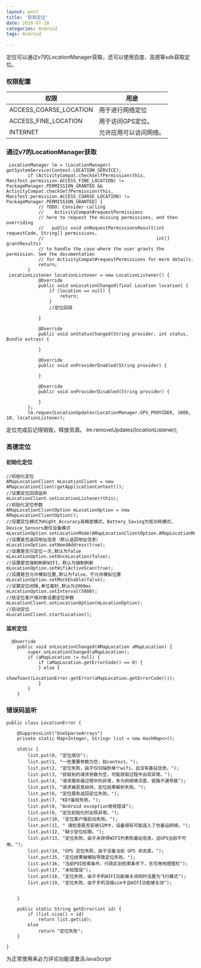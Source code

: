 ```yaml
---
layout: post
title: '获取定位'
date: 2018-07-10
categories: Android
tags: Android

---
```


定位可以通过v7的LocationManager获取，还可以使用百度、高德等sdk获取定位。

### 权限配置
|权限 |用途|
| -   |-  |
|ACCESS_COARSE_LOCATION|用于进行网络定位|
|ACCESS_FINE_LOCATION|	用于访问GPS定位。|
|INTERNET|允许应用可以访问网络。|


### 通过v7的LocationManager获取


```android
 LocationManager lm = (LocationManager) getSystemService(Context.LOCATION_SERVICE);
        if (ActivityCompat.checkSelfPermission(this, Manifest.permission.ACCESS_FINE_LOCATION) != PackageManager.PERMISSION_GRANTED && ActivityCompat.checkSelfPermission(this, Manifest.permission.ACCESS_COARSE_LOCATION) != PackageManager.PERMISSION_GRANTED) {
            // TODO: Consider calling
            //    ActivityCompat#requestPermissions
            // here to request the missing permissions, and then overriding
            //   public void onRequestPermissionsResult(int requestCode, String[] permissions,
            //                                          int[] grantResults)
            // to handle the case where the user grants the permission. See the documentation
            // for ActivityCompat#requestPermissions for more details.
            return;
        }
 LocationListener locationListener = new LocationListener() {
            @Override
            public void onLocationChanged(final Location location) {
                if (location == null) {
                    return;
                }
				//定位回调
               
            }

            @Override
            public void onStatusChanged(String provider, int status, Bundle extras) {

            }

            @Override
            public void onProviderEnabled(String provider) {

            }

            @Override
            public void onProviderDisabled(String provider) {

            }
        };
        lm.requestLocationUpdates(LocationManager.GPS_PROVIDER, 1000, 10, locationListener);

```

定位完成后记得销毁，释放资源。 lm.removeUpdates(locationListener);

### 高德定位

#### 初始化定位
```android
//初始化定位
AMapLocationClient mLocationClient = new AMapLocationClient(getApplicationContext());
//设置定位回调监听
mLocationClient.setLocationListener(this);
//初始化定位参数
AMapLocationClientOption mLocationOption = new AMapLocationClientOption();
//设置定位模式为Hight_Accuracy高精度模式，Battery_Saving为低功耗模式，Device_Sensors是仅设备模式
mLocationOption.setLocationMode(AMapLocationClientOption.AMapLocationMode.Hight_Accuracy);
//设置是否返回地址信息（默认返回地址信息）
mLocationOption.setNeedAddress(true);
//设置是否只定位一次,默认为false
mLocationOption.setOnceLocation(false);
//设置是否强制刷新WIFI，默认为强制刷新
mLocationOption.setWifiActiveScan(true);
//设置是否允许模拟位置,默认为false，不允许模拟位置
mLocationOption.setMockEnable(false);
//设置定位间隔,单位毫秒,默认为2000ms
mLocationOption.setInterval(5000);
//给定位客户端对象设置定位参数
mLocationClient.setLocationOption(mLocationOption);
//启动定位
mLocationClient.startLocation();

```

#### 监听定位
```android
  @Override
    public void onLocationChanged(AMapLocation aMapLocation) {
        super.onLocationChanged(aMapLocation);
        if (aMapLocation != null) {
            if (aMapLocation.getErrorCode() == 0) {
			} else {
                showToast(LocationError.getError(aMapLocation.getErrorCode()));
            }
		}
	}
```

### 错误码监听
```android
public class LocationError {

    @SuppressLint("UseSparseArrays")
    private static Map<Integer, String> list = new HashMap<>();

    static {
        list.put(0, "定位成功");
        list.put(1, "一些重要参数为空，如context。");
        list.put(2, "定位失败，由于仅扫描到单个wifi，且没有基站信息。");
        list.put(3, "获取到的请求参数为空，可能获取过程中出现异常。");
        list.put(4, "请求服务器过程中的异常，多为网络情况差，链路不通导致");
        list.put(5, "请求被恶意劫持，定位结果解析失败。");
        list.put(6, "定位服务返回定位失败。");
        list.put(7, "KEY鉴权失败。");
        list.put(8, "Android exception常规错误");
        list.put(9, "定位初始化时出现异常。");
        list.put(10, "定位客户端启动失败。");
        list.put(11, " 请检查是否安装SIM卡，设备很有可能连入了伪基站网络。");
        list.put(12, "缺少定位权限。");
        list.put(13, "定位失败，由于未获得WIFI列表和基站信息，且GPS当前不可用。");
        list.put(14, "GPS 定位失败，由于设备当前 GPS 状态差。");
        list.put(15, "定位结果被模拟导致定位失败。");
        list.put(16, "当前POI检索条件、行政区划检索条件下，无可用地理围栏");
        list.put(17, "未知错误");
        list.put(18, "定位失败，由于手机WIFI功能被关闭同时设置为飞行模式");
        list.put(19, "定位失败，由于手机没插sim卡且WIFI功能被关闭");


    }

    public static String getError(int id) {
        if (list.size() > id)
            return list.get(id);
        else
            return "定位失败";
    }

}
```

<!-- 来必力City版安装代码 -->
<div id="lv-container" data-id="city" data-uid="MTAyMC8zMjU2Ny85MTI4">
<script type="text/javascript">
   (function(d, s) {
   var j, e = d.getElementsByTagName(s)[0];

   if (typeof LivereTower === 'function') { return; }

   j = d.createElement(s);
   j.src = 'https://cdn-city.livere.com/js/embed.dist.js';
   j.async = true;

   e.parentNode.insertBefore(j, e);
   })(document, 'script');
</script>
<noscript> 为正常使用来必力评论功能请激活JavaScript</noscript>
</div>


<!-- City版安装代码已完成 -->